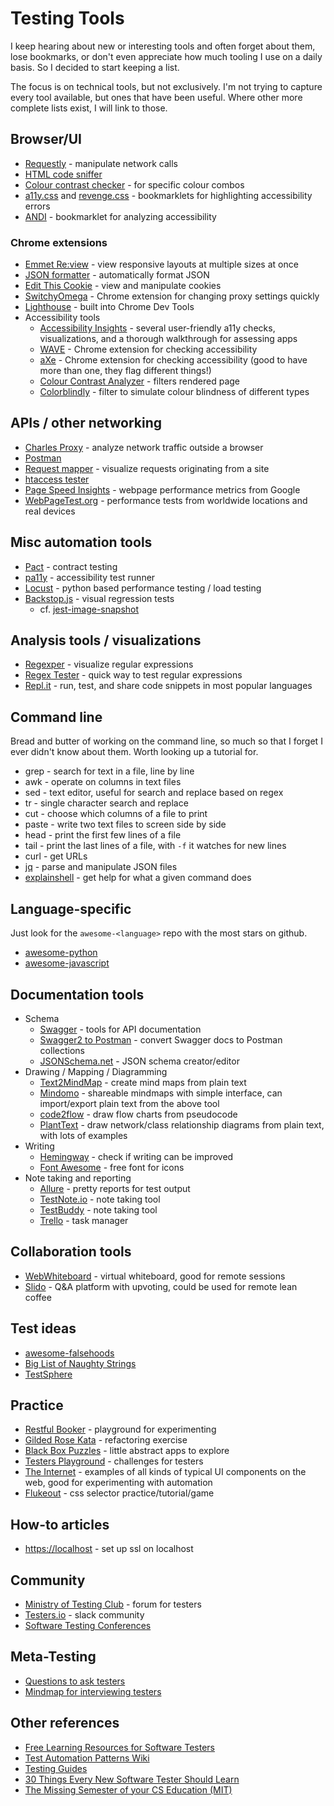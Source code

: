 # Testing Tools

I keep hearing about new or interesting tools and often forget about them, lose bookmarks, or don't even appreciate how much tooling I use on a daily basis. So I decided to start keeping a list.

The focus is on technical tools, but not exclusively. I'm not trying to capture every tool available, but ones that have been useful. Where other more complete lists exist, I will link to those.


## Browser/UI

* [Requestly](http://www.requestly.in) - manipulate network calls
* [HTML code sniffer](http://squizlabs.github.io/HTML_CodeSniffer/)
* [Colour contrast checker](https://webaim.org/resources/contrastchecker/) - for specific colour combos
* [a11y.css](https://ffoodd.github.io/a11y.css/) and [revenge.css](http://heydonworks.com/revenge_css_bookmarklet/) - bookmarklets for highlighting accessibility errors
* [ANDI](https://www.ssa.gov/accessibility/andi/help/install.html) - bookmarklet for analyzing accessibility


### Chrome extensions

* [Emmet Re:view](https://chrome.google.com/webstore/detail/emmet-review/epejoicbhllgiimigokgjdoijnpaphdp?hl=en) - view responsive layouts at multiple sizes at once
* [JSON formatter](https://github.com/callumlocke/json-formatter) - automatically format JSON
* [Edit This Cookie](https://github.com/ETCExtensions/Edit-This-Cookie) - view and manipulate cookies
* [SwitchyOmega](https://github.com/FelisCatus/SwitchyOmega) - Chrome extension for changing proxy settings quickly
* [Lighthouse](https://github.com/GoogleChrome/lighthouse) - built into Chrome Dev Tools
* Accessibility tools
  * [Accessibility Insights](https://accessibilityinsights.io/en/) - several user-friendly a11y checks, visualizations, and a thorough walkthrough for assessing apps
  * [WAVE](https://chrome.google.com/webstore/detail/wave-evaluation-tool/jbbplnpkjmmeebjpijfedlgcdilocofh) - Chrome extension for checking accessibility
  * [aXe](https://chrome.google.com/webstore/detail/axe/lhdoppojpmngadmnindnejefpokejbdd) - Chrome extension for checking accessibility (good to have more than one, they flag different things!)
  * [Colour Contrast Analyzer](https://chrome.google.com/webstore/detail/color-contrast-analyzer/dagdlcijhfbmgkjokkjicnnfimlebcll) - filters rendered page
  * [Colorblindly](https://chrome.google.com/webstore/detail/colorblindly/floniaahmccleoclneebhhmnjgdfijgg) - filter to simulate colour blindness of different types


## APIs / other networking

* [Charles Proxy](https://www.charlesproxy.com/) - analyze network traffic outside a browser
* [Postman](https://www.getpostman.com/)
* [Request mapper](http://requestmap.webperf.tools/) - visualize requests originating from a site
* [htaccess tester](https://htaccess.madewithlove.be/)
* [Page Speed Insights](https://developers.google.com/speed/pagespeed/insights/) - webpage performance metrics from Google
* [WebPageTest.org](https://www.webpagetest.org/) - performance tests from worldwide locations and real devices


## Misc automation tools

* [Pact](https://docs.pact.io/) - contract testing
* [pa11y](https://github.com/pa11y/pa11y-ci) - accessibility test runner
* [Locust](https://locust.io/) - python based performance testing / load testing
* [Backstop.js](https://github.com/garris/BackstopJS) - visual regression tests
  * cf. [jest-image-snapshot](https://github.com/americanexpress/jest-image-snapshot)


## Analysis tools / visualizations

* [Regexper](https://regexper.com/) - visualize regular expressions
* [Regex Tester](https://www.regextester.com/) - quick way to test regular expressions
* [Repl.it](https://repl.it/languages) - run, test, and share code snippets in most popular languages


## Command line

Bread and butter of working on the command line, so much so that I forget I ever didn't know about them. Worth looking up a tutorial for.

* grep - search for text in a file, line by line
* awk - operate on columns in text files
* sed - text editor, useful for search and replace based on regex
* tr - single character search and replace
* cut - choose which columns of a file to print
* paste - write two text files to screen side by side
* head - print the first few lines of a file
* tail - print the last lines of a file, with `-f` it watches for new lines
* curl - get URLs
* [jq](https://stedolan.github.io/jq/) - parse and manipulate JSON files
* [explainshell](https://explainshell.com/) - get help for what a given command does


## Language-specific

Just look for the `awesome-<language>` repo with the most stars on github.

* [awesome-python](https://github.com/vinta/awesome-python)
* [awesome-javascript](https://github.com/sorrycc/awesome-javascript)


## Documentation tools

* Schema
  * [Swagger](https://swagger.io/) - tools for API documentation
  * [Swagger2 to Postman](https://github.com/postmanlabs/swagger2-to-postman) - convert Swagger docs to Postman collections
  * [JSONSchema.net](https://jsonschema.net/#/editor) - JSON schema creator/editor
* Drawing / Mapping / Diagramming
  * [Text2MindMap](https://tobloef.com/text2mindmap/) - create mind maps from plain text
  * [Mindomo](https://www.mindomo.com) - shareable mindmaps with simple interface, can import/export plain text from the above tool
  * [code2flow](https://code2flow.com/app) - draw flow charts from pseudocode
  * [PlantText](https://www.planttext.com/) - draw network/class relationship diagrams from plain text, with lots of examples
* Writing
  * [Hemingway](http://www.hemingwayapp.com/) - check if writing can be improved
  * [Font Awesome](https://fontawesome.com/icons?d=gallery&m=free) - free font for icons
* Note taking and reporting
  * [Allure](http://allure.qatools.ru/) - pretty reports for test output
  * [TestNote.io](http://testnote.io/) - note taking tool
  * [TestBuddy](https://testbuddy.co/features) - note taking tool
  * [Trello](https://trello.com) - task manager


## Collaboration tools

* [WebWhiteboard](https://www.webwhiteboard.com/) - virtual whiteboard, good for remote sessions
* [Slido](https://www.sli.do/) - Q&A platform with upvoting, could be used for remote lean coffee


## Test ideas

* [awesome-falsehoods](https://github.com/kdeldycke/awesome-falsehood)
* [Big List of Naughty Strings](https://github.com/minimaxir/big-list-of-naughty-strings/blob/master/blns.txt)
* [TestSphere](https://www.ministryoftesting.com/dojo/series/testsphere)


## Practice

* [Restful Booker](https://restful-booker.herokuapp.com/) - playground for experimenting
* [Gilded Rose Kata](https://github.com/emilybache/GildedRose-Refactoring-Kata) - refactoring exercise
* [Black Box Puzzles](http://blackboxpuzzles.workroomprds.com/) - little abstract apps to explore
* [Testers Playground](http://testersplayground.herokuapp.com/) - challenges for testers
* [The Internet](https://the-internet.herokuapp.com/) - examples of all kinds of typical UI components on the web, good for experimenting with automation
* [Flukeout](http://flukeout.github.io/) - css selector practice/tutorial/game


## How-to articles

* [https://localhost](https://medium.freecodecamp.org/how-to-get-https-working-on-your-local-development-environment-in-5-minutes-7af615770eec) - set up ssl on localhost


## Community

* [Ministry of Testing Club](https://club.ministryoftesting.com/) - forum for testers
* [Testers.io](http://testers.io) - slack community
* [Software Testing Conferences](https://testingconferences.org/)


## Meta-Testing

* [Questions to ask testers](https://gist.github.com/smariapena/b551d1c0e74483c09df5259c35c779c1)
* [Mindmap for interviewing testers](https://danashby.co.uk/2015/12/07/how-i-interview-testers/)


## Other references

* [Free Learning Resources for Software Testers](https://github.com/PaulWaltersDev/FreeLearningResourcesForSoftwareTesters)
* [Test Automation Patterns Wiki](https://testautomationpatterns.org)
* [Testing Guides](https://github.com/ckenst/testing-guides)
* [30 Things Every New Software Tester Should Learn](https://dojo.ministryoftesting.com/dojo/lessons/30-things-every-new-software-tester-should-learn)
* [The Missing Semester of your CS Education (MIT)](https://missing.csail.mit.edu/)

